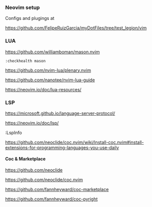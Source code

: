 ### Neovim setup

Configs and plugings at

https://github.com/FelipeRuizGarcia/myDotFiles/tree/test_legion/vim

### LUA


https://github.com/williamboman/mason.nvim

``` :checkhealth mason  ```

https://github.com/nvim-lua/plenary.nvim



https://github.com/nanotee/nvim-lua-guide

https://neovim.io/doc/lua-resources/


### LSP

https://microsoft.github.io/language-server-protocol/

https://neovim.io/doc/lsp/

:LspInfo




https://github.com/neoclide/coc.nvim/wiki/Install-coc.nvim#install-extensions-for-programming-languages-you-use-daily



#### Coc & Marketplace

https://github.com/neoclide

https://github.com/neoclide/coc.nvim

https://github.com/fannheyward/coc-marketplace


https://github.com/fannheyward/coc-pyright
